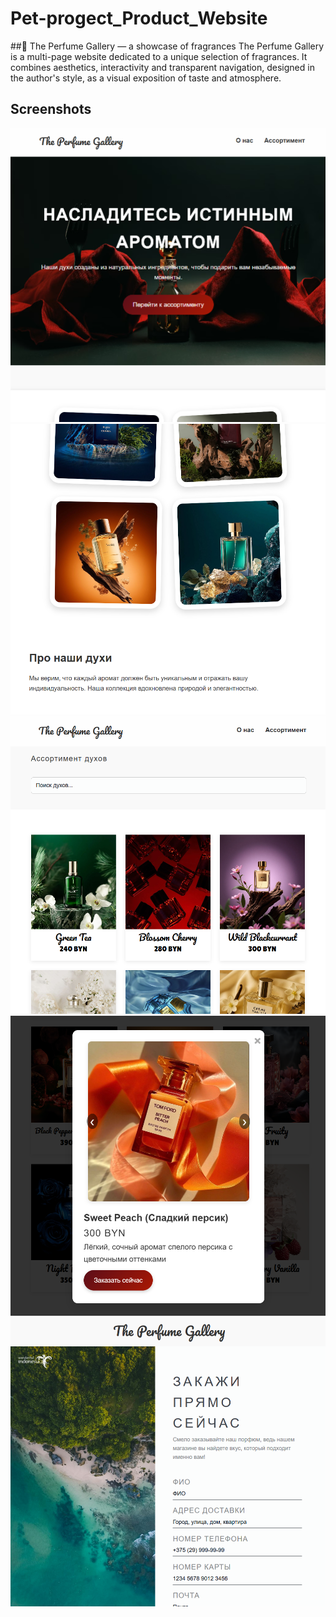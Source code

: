 # Pet-progect_Product_Website

##🌺 The Perfume Gallery — a showcase of fragrances
The Perfume Gallery is a multi-page website dedicated to a unique selection of fragrances. It combines aesthetics, interactivity and transparent navigation, designed in the author's style, as a visual exposition of taste and atmosphere.

## Screenshots
![Site](img_readme/1.png)
![Site](img_readme/2.png)
![Site](img_readme/3.png)
![Site](img_readme/4.png)
![Site](img_readme/5.png)
